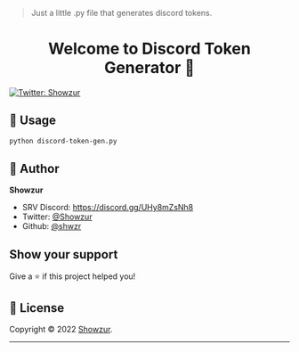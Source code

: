 > Just a little .py file that generates discord tokens.
<h1 align="center">Welcome to Discord Token Generator 👋</h1>
<p>
  <a href="https://twitter.com/Showzur" target="_blank">
    <img alt="Twitter: Showzur" src="https://img.shields.io/twitter/follow/Showzur.svg?style=social" />
  </a>
</p>

## 🚀 Usage

```sh
python discord-token-gen.py
```

## 👤 Author

**Showzur**

* SRV Discord: https://discord.gg/UHy8mZsNh8
* Twitter: [@Showzur](https://twitter.com/Showzur)
* Github: [@shwzr](https://github.com/shwzr)

## Show your support

Give a ⭐️ if this project helped you!

## 📝 License

Copyright © 2022 [Showzur](https://github.com/shwzr).<br />

***
